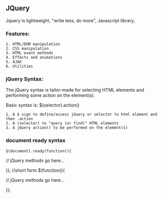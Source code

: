 ## JQuery
  Jquery is lightweight, "write less, do more", Javascript library,
  
  ### Features:
    1. HTML/DOM manipulation
    2. CSS manipulation
    3. HTML event methods
    4. Effects and animations
    5. AJAX
    6. Utilities

### jQuery Syntax: 
The jQuery syntax is tailor-made for selecting HTML elements and performing some action on the element(s).

Basic syntax is: $(selector).action()

    1. A $ sign to define/access jQuery or selector to html element and then .action
    2. A (selector) to "query (or find)" HTML elements
    3. A jQuery action() to be performed on the element(s)
    

### document ready syntax
    $(document).ready(function(){

  // jQuery methods go here...

}); 
//short form
$(function(){

  // jQuery methods go here...

}); 
